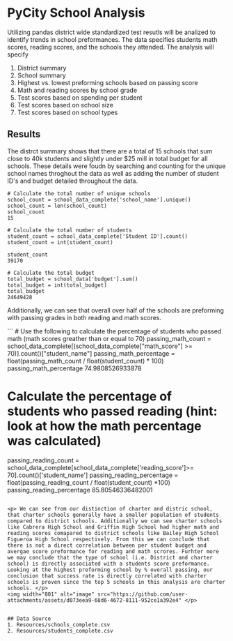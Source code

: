 # PyCity School Analysis
Utilizing pandas district wide standardized test resutls will be analized to identify trends in school preformances. The data specifies students math scores, reading scores, and the schools they attended. The analysis will specify 

1. District summary
2. School summary
3. Highest vs. lowest preforming schools based on passing score 
4. Math and reading scores by school grade
5. Test scores based on spending per student
6. Test scores based on school size
7. Test scores based on school types


## Results

<p>The distrct summary shows that there are a total of 15 schools that sum close to 40k students and slightly under $25 mill in total budget for all schools. These details were foudn by searching and counting for the unique school names throghout the data as well as adding the number of student ID's and budget detailed throughout the data.</p>

```
# Calculate the total number of unique schools
school_count = school_data_complete['school_name'].unique()
school_count = len(school_count)
school_count
15

# Calculate the total number of students
student_count = school_data_complete['Student ID'].count()
student_count = int(student_count)

student_count
39170

# Calculate the total budget
total_budget = school_data['budget'].sum()
total_budget = int(total_budget)
total_budget
24649428
````

<p>Additionally, we can see that overall over half of the schools are preforming with passing grades in both reading and math scores.</p>
```
# Use the following to calculate the percentage of students who passed math (math scores greather than or equal to 70)
passing_math_count = school_data_complete[(school_data_complete["math_score"] >= 70)].count()["student_name"]
passing_math_percentage = float(passing_math_count / float(student_count) * 100)
passing_math_percentage
74.9808526933878

# Calculate the percentage of students who passed reading (hint: look at how the math percentage was calculated)
passing_reading_count = school_data_complete[school_data_complete['reading_score']>= 70].count()['student_name']
passing_reading_percentage = float(passing_reading_count / float(student_count) *100)
passing_reading_percentage
85.80546336482001 
````

<p> We can see from our distinction of charter and distric school, that charter schools generally have a smaller population of students compared to district schools. Additionally we can see charter schools like Cabrera High School and Griffin High School had higher math and reading scores comapared to district schools like Bailey High School Figueroa High School respectively. From this we can conclude that there is not a direct correlation between per student budget and avergae score preformance for reading and math scrores. Furhter more we may conclude that the type of school (i.e. District and charter school) is directly associated with a students score preformance. Looking at the highest preforming school by % overall passing, our conclusion that success rate is directly correlated with charter schools is proven since the top 5 schools in this analysis are charter schools. </p>
<img width="801" alt="image" src="https://github.com/user-attachments/assets/d073eea9-68d6-4672-8111-952ce1a392e4" </p>


## Data Source 
1. Resources/schools_complete.csv
2. Resources/students_complete.csv
   
